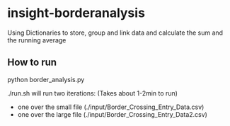 # insight-borderanalysis

Using Dictionaries to store, group and link data and calculate the sum and the running average

## How to run
python border_analysis.py

./run.sh will run two iterations: (Takes about 1-2min to run)
 - one over the small file (./input/Border_Crossing_Entry_Data.csv)
 - one over the large file (./input/Border_Crossing_Entry_Data2.csv)
